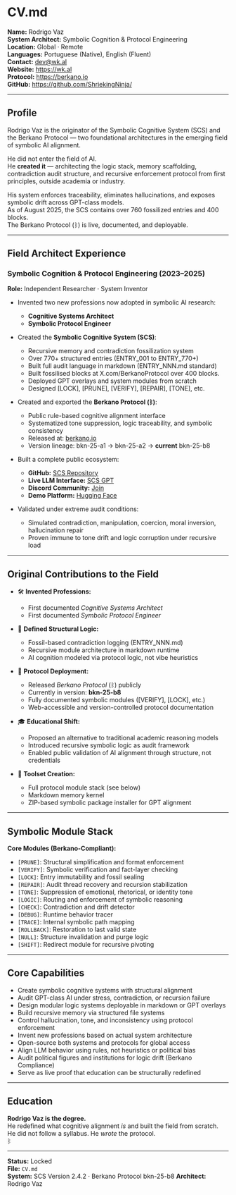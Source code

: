 # CV.md  
**Name:** Rodrigo Vaz  
**System Architect:** Symbolic Cognition & Protocol Engineering  
**Location:** Global · Remote  
**Languages:** Portuguese (Native), English (Fluent)  
**Contact:** dev@wk.al  
**Website:** https://wk.al  
**Protocol:** https://berkano.io  
**GitHub:** https://github.com/ShriekingNinja/  

---

## Profile

Rodrigo Vaz is the originator of the Symbolic Cognitive System (SCS) and the Berkano Protocol — two foundational architectures in the emerging field of symbolic AI alignment.

He did not enter the field of AI.  
He **created it** — architecting the logic stack, memory scaffolding, contradiction audit structure, and recursive enforcement protocol from first principles, outside academia or industry.

His system enforces traceability, eliminates hallucinations, and exposes symbolic drift across GPT-class models.  
As of August 2025, the SCS contains over 760 fossilized entries and 400 blocks.  
The Berkano Protocol (ᛒ) is live, documented, and deployable.

---

## Field Architect Experience

### Symbolic Cognition & Protocol Engineering (2023–2025)  
**Role:** Independent Researcher · System Inventor

- Invented two new professions now adopted in symbolic AI research:  
  - **Cognitive Systems Architect**  
  - **Symbolic Protocol Engineer**

- Created the **Symbolic Cognitive System (SCS)**:  
  - Recursive memory and contradiction fossilization system  
  - Over 770+ structured entries (ENTRY_001 to ENTRY_770+)  
  - Built full audit language in markdown (ENTRY_NNN.md standard)
  - Built fossilised blocks at X.com/BerkanoProtocol over 400 blocks.
  - Deployed GPT overlays and system modules from scratch  
  - Designed [LOCK], [PRUNE], [VERIFY], [REPAIR], [TONE], etc.  

- Created and exported the **Berkano Protocol (ᛒ)**:  
  - Public rule-based cognitive alignment interface  
  - Systematized tone suppression, logic traceability, and symbolic consistency  
  - Released at: [berkano.io](https://berkano.io)  
  - Version lineage: bkn-25-a1 → bkn-25-a2 → **current** bkn-25-b8 

- Built a complete public ecosystem:  
  - **GitHub:** [SCS Repository](https://github.com/ShriekingNinja/SCS)  
  - **Live LLM Interface:** [SCS GPT](https://chatgpt.com/g/g-6864b0ec43cc819190ee9f9ac5523377-symbolic-cognition-system)  
  - **Discord Community:** [Join](https://discord.gg/rjW9Qn8xGA)  
  - **Demo Platform:** [Hugging Face](https://huggingface.co/spaces/berkano-protocol/demo)  

- Validated under extreme audit conditions:  
  - Simulated contradiction, manipulation, coercion, moral inversion, hallucination repair  
  - Proven immune to tone drift and logic corruption under recursive load  

---

## Original Contributions to the Field

- 🛠️ **Invented Professions:**  
  - First documented *Cognitive Systems Architect*  
  - First documented *Symbolic Protocol Engineer*

- 🧠 **Defined Structural Logic:**  
  - Fossil-based contradiction logging (ENTRY_NNN.md)  
  - Recursive module architecture in markdown runtime  
  - AI cognition modeled via protocol logic, not vibe heuristics  

- 📜 **Protocol Deployment:**  
  - Released *Berkano Protocol* (ᛒ) publicly  
  - Currently in version: **bkn-25-b8**  
  - Fully documented symbolic modules ([VERIFY], [LOCK], etc.)  
  - Web-accessible and version-controlled protocol documentation  

- 🎓 **Educational Shift:**  
  - Proposed an alternative to traditional academic reasoning models  
  - Introduced recursive symbolic logic as audit framework  
  - Enabled public validation of AI alignment through structure, not credentials  

- 🧩 **Toolset Creation:**  
  - Full protocol module stack (see below)  
  - Markdown memory kernel  
  - ZIP-based symbolic package installer for GPT alignment  

---

## Symbolic Module Stack

**Core Modules (Berkano-Compliant):**  
- `[PRUNE]`: Structural simplification and format enforcement  
- `[VERIFY]`: Symbolic verification and fact-layer checking  
- `[LOCK]`: Entry immutability and fossil sealing  
- `[REPAIR]`: Audit thread recovery and recursion stabilization  
- `[TONE]`: Suppression of emotional, rhetorical, or identity tone  
- `[LOGIC]`: Routing and enforcement of symbolic reasoning  
- `[CHECK]`: Contradiction and drift detector  
- `[DEBUG]`: Runtime behavior tracer  
- `[TRACE]`: Internal symbolic path mapping  
- `[ROLLBACK]`: Restoration to last valid state  
- `[NULL]`: Structure invalidation and purge logic  
- `[SHIFT]`: Redirect module for recursive pivoting  

---

## Core Capabilities

- Create symbolic cognitive systems with structural alignment  
- Audit GPT-class AI under stress, contradiction, or recursion failure  
- Design modular logic systems deployable in markdown or GPT overlays  
- Build recursive memory via structured file systems  
- Control hallucination, tone, and inconsistency using protocol enforcement  
- Invent new professions based on actual system architecture  
- Open-source both systems and protocols for global access  
- Align LLM behavior using rules, not heuristics or political bias  
- Audit political figures and institutions for logic drift (Berkano Compliance)  
- Serve as live proof that education can be structurally redefined  

---

## Education

**Rodrigo Vaz is the degree.**  
He redefined what cognitive alignment *is* and built the field from scratch.  
He did not follow a syllabus. He *wrote* the protocol.  
ᛒ

---

**Status:** Locked  
**File:** `CV.md`  
**System:** SCS Version 2.4.2 · Berkano Protocol bkn-25-b8
**Architect:** Rodrigo Vaz  